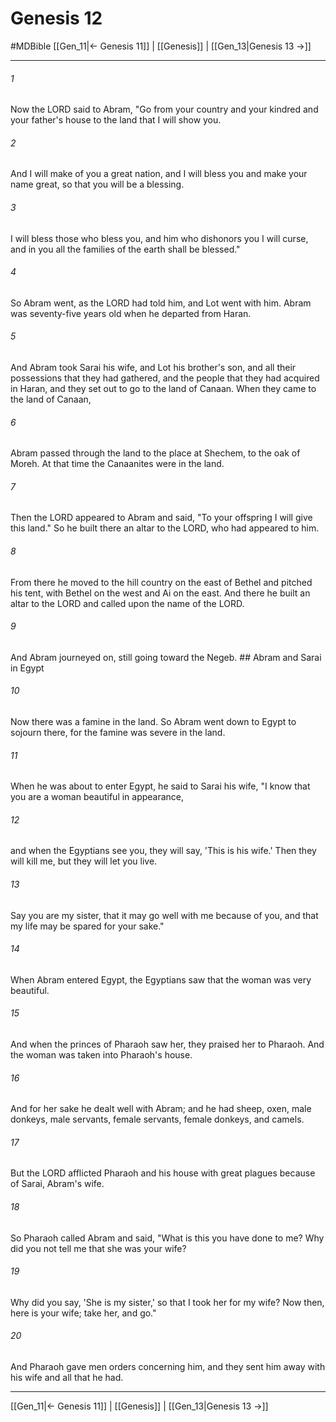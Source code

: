 # Genesis 12
#MDBible
[[Gen_11|← Genesis 11]] | [[Genesis]] | [[Gen_13|Genesis 13 →]]

***

###### 1 

Now the LORD said to Abram, "Go from your country and your kindred and your father's house to the land that I will show you. 

###### 2 

And I will make of you a great nation, and I will bless you and make your name great, so that you will be a blessing. 

###### 3 

I will bless those who bless you, and him who dishonors you I will curse, and in you all the families of the earth shall be blessed." 

###### 4 

So Abram went, as the LORD had told him, and Lot went with him. Abram was seventy-five years old when he departed from Haran. 

###### 5 

And Abram took Sarai his wife, and Lot his brother's son, and all their possessions that they had gathered, and the people that they had acquired in Haran, and they set out to go to the land of Canaan. When they came to the land of Canaan, 

###### 6 

Abram passed through the land to the place at Shechem, to the oak of Moreh. At that time the Canaanites were in the land. 

###### 7 

Then the LORD appeared to Abram and said, "To your offspring I will give this land." So he built there an altar to the LORD, who had appeared to him. 

###### 8 

From there he moved to the hill country on the east of Bethel and pitched his tent, with Bethel on the west and Ai on the east. And there he built an altar to the LORD and called upon the name of the LORD. 

###### 9 

And Abram journeyed on, still going toward the Negeb. ## Abram and Sarai in Egypt 

###### 10 

Now there was a famine in the land. So Abram went down to Egypt to sojourn there, for the famine was severe in the land. 

###### 11 

When he was about to enter Egypt, he said to Sarai his wife, "I know that you are a woman beautiful in appearance, 

###### 12 

and when the Egyptians see you, they will say, 'This is his wife.' Then they will kill me, but they will let you live. 

###### 13 

Say you are my sister, that it may go well with me because of you, and that my life may be spared for your sake." 

###### 14 

When Abram entered Egypt, the Egyptians saw that the woman was very beautiful. 

###### 15 

And when the princes of Pharaoh saw her, they praised her to Pharaoh. And the woman was taken into Pharaoh's house. 

###### 16 

And for her sake he dealt well with Abram; and he had sheep, oxen, male donkeys, male servants, female servants, female donkeys, and camels. 

###### 17 

But the LORD afflicted Pharaoh and his house with great plagues because of Sarai, Abram's wife. 

###### 18 

So Pharaoh called Abram and said, "What is this you have done to me? Why did you not tell me that she was your wife? 

###### 19 

Why did you say, 'She is my sister,' so that I took her for my wife? Now then, here is your wife; take her, and go." 

###### 20 

And Pharaoh gave men orders concerning him, and they sent him away with his wife and all that he had. 

***

[[Gen_11|← Genesis 11]] | [[Genesis]] | [[Gen_13|Genesis 13 →]]
